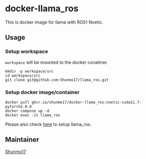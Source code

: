 docker-llama_ros
===

This is docker image for llama with ROS1 Noetic.

## Usage

### Setup workspace

`workspace` will be mounted to the docker conatiner.

```
mkdir -p workspace/src
cd workspace/src
git clone git@github.com:Shunmo17/llama_ros.git
```

### Setup docker image/container

```
docker pull ghcr.io/shunmo17/docker-llama_ros:noetic-cuda11.7-pytorch2.0.0
docker compose up -d
docker exec -it llama_ros
```

Please also check [here](https://github.com/Shunmo17/llama_ros/blob/ros1-noetic/README.md) to setup llama_ros.

## Maintainer

[Shunmo17](https://github.com/Shunmo17)
